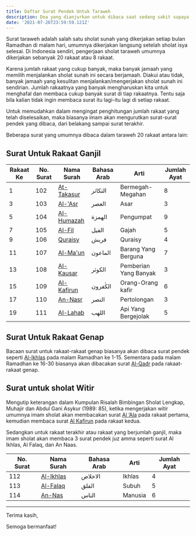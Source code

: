 ```yaml
---
title: Daftar Surat Pendek Untuk Taraweh
description: Doa yang dianjurkan untuk dibaca saat sedang sakit supaya cepat sembuh
date: '2021-07-26T23:59:59.121Z'
---
```


Surat taraweh adalah salah satu sholat sunah yang dikerjakan setiap bulan Ramadhan di malam hari, umumnya dikerjakan langsung setelah sholat isya selesai.
Di Indonesia sendiri, pengerjaan sholat taraweh umumnya dikerjakan sebanyak 20 rakaat atau 8 rakaat.

Karena jumlah rakaat yang cukup banyak, maka banyak jamaah yang memilih menjalankan sholat sunah ini secara berjamaah.
Diakui atau tidak, banyak jamaah yang kesulitan menjalankan/mengerjakan sholat sunah ini sendirian. Jumlah rakaatnya yang banyak mengharuskan kita untuk menghafal dan membaca cukup banyak surat di tiap rakaatnya.
Tentu saja bila kalian tidak ingin membaca surat itu lagi-itu lagi di setiap rakaat.

Untuk memudahkan dalam mengingat penghitungan jumlah rakaat yang telah diselesaikan, maka biasanya imam akan mengurutkan surat-surat pendek yang dibaca, dari belakang sampai surat terakhir.

Beberapa surat yang umumnya dibaca dalam taraweh 20 rakaat antara lain:

## Surat Untuk Rakaat Ganjil

| Rakaat Ke | No. Surat | Nama Surah                                     | Bahasa Arab | Arti                      | Jumlah Ayat |
| --- | --------- | ---------------------------------------------- | ----------- | ------------------------- | ----------- |
| 1  | 102       | [At-Takasur](https://www.baca-quran.id/102/)   | التكاثر     | Bermegah-Megahan          | 8           |
| 3  | 103       | [Al-'Asr](https://www.baca-quran.id/103/)      | العصر       | Asar                      | 3           |
| 5  | 104       | [Al-Humazah](https://www.baca-quran.id/104/)   | الهمزة      | Pengumpat                 | 9           |
| 7  | 105       | [Al-Fil](https://www.baca-quran.id/105/)       | الفيل       | Gajah                     | 5           |
| 9  | 106       | [Quraisy](https://www.baca-quran.id/106/)      | قريش        | Quraisy                   | 4           |
| 11  | 107       | [Al-Ma'un](https://www.baca-quran.id/107/)     | الماعون     | Barang Yang Berguna       | 7           |
| 13  | 108       | [Al-Kausar](https://www.baca-quran.id/108/)    | الكوثر      | Pemberian Yang Banyak     | 3           |
| 15  | 109       | [Al-Kafirun](https://www.baca-quran.id/109/)   | الكٰفرون    | Orang-Orang kafir         | 6           |
| 17  | 110       | [An-Nasr](https://www.baca-quran.id/110/)      | النصر       | Pertolongan               | 3           |
| 19  | 111       | [Al-Lahab](https://www.baca-quran.id/111/)     | اللهب       | Api Yang Bergejolak       | 5           |

## Surat Untuk Rakaat Genap

Bacaan surat untuk rakaat-rakaat genap biasanya akan dibaca surat pendek seperti [Al-Ikhlas](https://www.baca-quran.id/112/) pada malam Ramadhan ke 1-15.
Sementara pada malam Ramadhan ke 16-30 biasanya akan dibacakan surat [Al-Qadr](https://www.baca-quran.id/97/) pada rakaat-rakaat genap.
 
## Surat untuk sholat Witir

Mengutip keterangan dalam Kumpulan Risalah Bimbingan Sholat Lengkap, Muhajir dan Abdul Gani Asykur (1989: 85), 
ketika mengerjakan witir umumnya imam sholat akan membacakan surat [Al ‘Ala](https://www.baca-quran.id/87/) pada rakaat pertama, kemudian membaca surat [Al Kafirun](https://www.baca-quran.id/109/) pada rakaat kedua. 

Sedangkan untuk rakaat terakhir atau rakaat yang berjumlah ganjil, maka imam sholat akan membaca 3 surat pendek juz amma seperti surat Al Ikhlas, Al Falaq, dan An Naas.

| No. Surat | Nama Surah                                     | Bahasa Arab | Arti                      | Jumlah Ayat |
| --------- | ---------------------------------------------- | ----------- | ------------------------- | ----------- |
| 112       | [Al-Ikhlas](https://www.baca-quran.id/112/)    | الاخلاص     | Ikhlas                    | 4           |
| 113       | [Al-Falaq](https://www.baca-quran.id/113/)     | الفلق       | Subuh                     | 5           |
| 114       | [An-Nas](https://www.baca-quran.id/114/)       | الناس       | Manusia                   | 6           |

---

Terima kasih,

Semoga bermanfaat!
